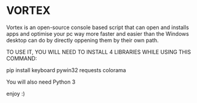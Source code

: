 # VORTEX
Vortex is an open-source console based script that can open and installs apps and optimise your pc way more faster and easier than the Windows desktop can do by directly oppening them by their own path.

TO USE IT, YOU WILL NEED TO INSTALL 4 LIBRARIES WHILE USING THIS COMMAND: 

pip install keyboard pywin32 requests colorama

You will also need Python 3

enjoy :)
